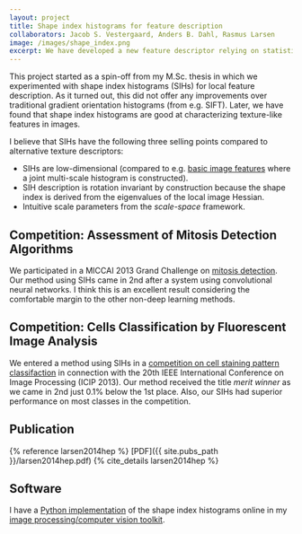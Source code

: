 ```yaml
---
layout: project
title: Shape index histograms for feature description
collaborators: Jacob S. Vestergaard, Anders B. Dahl, Rasmus Larsen
image: /images/shape_index.png
excerpt: We have developed a new feature descriptor relying on statistics of second order curvature. We have applied this method in two competitions within medical image analysis and have achieved good results.
---
```


This project started as a spin-off from my M.Sc. thesis in which we experimented with shape index histograms (SIHs) for local feature description.
As it turned out, this did not offer any improvements over traditional gradient orientation histograms (from e.g. SIFT).
Later, we have found that shape index histograms are good at characterizing texture-like features in images.

I believe that SIHs have the following three selling points compared to alternative texture descriptors:

- SIHs are low-dimensional (compared to e.g. [basic image features][bif] where a joint multi-scale histogram is constructed).
- SIH description is rotation invariant by construction because the shape index is derived from the eigenvalues of the local image Hessian.
- Intuitive scale parameters from the *scale-space* framework.


## Competition: Assessment of Mitosis Detection Algorithms
We participated in a MICCAI 2013 Grand Challenge on [mitosis detection][amida].
Our method using SIHs came in 2nd after a system using convolutional neural networks.
I think this is an excellent result considering the comfortable margin to the other non-deep learning methods.

## Competition: Cells Classification by Fluorescent Image Analysis
We entered a method using SIHs in a [competition on cell staining pattern classifaction][cccfia] in connection with the 20th IEEE International Conference on Image Processing (ICIP 2013).
Our method received the title *merit winner* as we came in 2nd just 0.1% below the 1st place.
Also, our SIHs had superior performance on most classes in the competition.

## Publication
{% reference larsen2014hep %}
[PDF]({{ site.pubs_path }}/larsen2014hep.pdf)
{% cite_details larsen2014hep %}

## Software
I have a [Python implementation][sih_code] of the shape index histograms online in my [image processing/computer vision toolkit][ipcv].


[cccfia]: http://nerone.diiie.unisa.it/contest-icip-2013/
[amida]: http://amida13.isi.uu.nl/
[bif]: http://dx.doi.org/10.1007/s11263-009-0315-0
[lbp]: http://www.scholarpedia.org/article/Local_Binary_Patterns
[sih_code]: http://github.com/andersbll/ipcv/blob/master/ipcv/feature_histograms.py
[ipcv]: http://github.com/andersbll/ipcv

